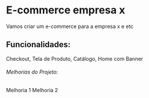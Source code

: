 # E-commerce empresa x

Vamos criar um e-commerce para a empresa x e etc

## Funcionalidades:

Checkout, Tela de Produto, Catálogo, Home com Banner

###### Melhorias do Projeto:

Melhoria 1
Melhoria 2